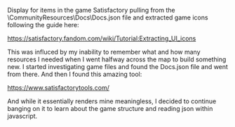 Display for items in the game Satisfactory pulling from the \CommunityResources\Docs\Docs.json file and extracted game icons following the guide here:

https://satisfactory.fandom.com/wiki/Tutorial:Extracting_UI_icons

This was influced by my inability to remember what and how many resources I needed when I went halfway across the map to build something new. I started 
investigating game files and found the Docs.json file and went from there. And then I found this amazing tool:

https://www.satisfactorytools.com/

And while it essentially renders mine meaningless, I decided to continue banging on it to learn about the game structure and reading json within javascript.
